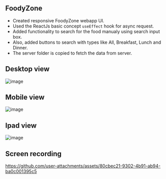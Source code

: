 ## FoodyZone

- Created responsive FoodyZone webapp UI.
- Used the ReactJs basic concept `useEffect` hook for async request.
- Added functionality to search for the food manualy using search input box.
- Also, added buttons to search with types like All, Breakfast, Lunch and Dinner.
- The server folder is copied to fetch the data from server.

## Desktop view
![image](https://github.com/user-attachments/assets/2142e3ee-2a31-4557-a3d4-ccebd9991e8e)


## Mobile view
![image](https://github.com/user-attachments/assets/68d3f987-db95-424b-bb2b-88a379a4ea17)


## Ipad view
![image](https://github.com/user-attachments/assets/e66dd805-77a7-4235-bfd7-f2958fbe6d50)

## Screen recording
https://github.com/user-attachments/assets/80cbec21-9302-4b91-ab94-ba0c001395c5

